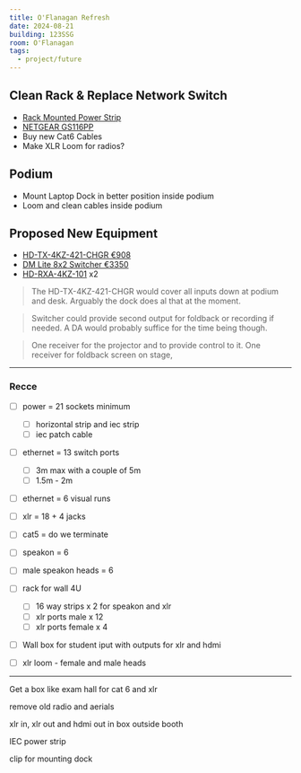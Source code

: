 ```yaml
---
title: O'Flanagan Refresh
date: 2024-08-21
building: 123SSG
room: O'Flanagan
tags:
  - project/future
---
```


## Clean Rack & Replace Network Switch
- [Rack Mounted Power Strip](https://ie.farnell.com/lms-data/pdu-6ws-h/6-way-horizontal-13a-switched/dp/3761838)
- [NETGEAR GS116PP](https://www.elara.ie/productdetail.aspx?manufacturer=NETGEAR&mancode=GS116PP-100EUS&productcode=MME0714416)
- Buy new Cat6 Cables
- Make XLR Loom for radios?

## Podium
- Mount Laptop Dock in better position inside podium
- Loom and clean cables inside podium

## Proposed New Equipment
- [HD-TX-4KZ-421-CHGR €908](https://www.crestron.com/Products/Video/DM-Essentials/Switching-Transmitters-Receivers/HD-TX-4KZ-421-CHGR)
- [DM Lite 8x2 Switcher €3350](https://www.crestron.com/Products/Video/DigitalMedia-Switchers/Fixed-Switchers/HD-PS622)
- [HD-RXA-4KZ-101](https://www.crestron.com/Products/Video/HDMI-Solutions/HDMI-Extenders/HD-RXA-4KZ-101) x2

> The HD-TX-4KZ-421-CHGR would cover all inputs down at podium and desk. Arguably the dock does al that at the moment.


> Switcher could provide second output for foldback or recording if needed. A DA would probably suffice for the time being though.


> One receiver for the projector and to provide control to it.
> One receiver for foldback screen on stage,




---
### Recce

- [ ] power = 21 sockets minimum
	- [ ] horizontal strip and iec strip
	- [ ] iec patch cable
- [ ] ethernet = 13 switch ports
	- [ ] 3m max with a couple of 5m
	- [ ] 1.5m - 2m 
- [ ] ethernet = 6 visual runs
- [ ] xlr = 18 + 4 jacks
- [ ] cat5 =  do we terminate
- [ ] speakon = 6
- [ ] male speakon heads = 6

- [ ] rack for wall 4U
	- [ ] 16 way strips x 2 for speakon and xlr
	- [ ] xlr ports male x 12
	- [ ] xlr ports female x 4

- [ ] Wall box for student iput with outputs for xlr and hdmi

- [ ] xlr loom - female and male heads
 
 
 ---

Get a box like exam hall for cat 6 and xlr

remove old radio and aerials

xlr in, xlr out and hdmi out in box outside booth

IEC power strip

clip for mounting dock